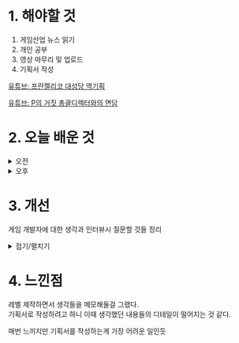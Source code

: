
# 1. 해야할 것

1. 게임산업 뉴스 읽기 
2. 개인 공부  
3. 영상 마무리 및 업로드
4. 기획서 작성

[유튜브: 프란젤리코 대성당 역기획](https://youtu.be/NdClF5eNcyw)

[유튜브: P의 거짓 총괄디렉터와의 면담](https://www.youtube.com/watch?v=-U_roePQ41U)

# 2. 오늘 배운 것

<details>
<summary>오전</summary>

## 오늘의 뉴스

■ 컴투스, 'SWC 2024' 라인업과 대진표 공개
컴투스(대표 남재관)는 '서머너즈 워 월드 아레나 챔피언십2024(이하 SWC2024)'에 출전하는 선수 라인업과 예선 대진표를 23일 공개했습니다. 지난 6월 약 한 달간 올해 참가자를 모집한 컴투스는 수만명의 신청자 중 월드 아레나 시즌 28과 29의 개별 성적을 기준으로 출전 선수를 선발했으며, 오는 8월 3일부터 온라인으로 각 지역 예선을 시작할 예정입니다.

■ 트럼프 "백악관 복귀하면 CBDC 전면 금지할 것"
미국 대통령 선거 공화당 후보자로 나선 도널드 트럼프(Donald J. Trump) 전 대통령이 중앙은행 디지털화폐(CBDC)에 대한 자신의 부정적인 입장을 다시 한번 강조한 것으로 알려졌습니다. 블룸버그 통신은 지난 20일, 도널드 트럼프 전 대통령이 CBDC를 '정부 감시 도구'로 바라보고 있으며, 앞으로도 디지털 달러를 허용하지 않고, 내년 대선에서 승리하게 될 경우 이와 같은 방침을 더욱 공고히 하게 될 것이라고 보도했습니다.

■ 디플러스 기아, 뉴에라와 파트너십 체결...'딮기 모자' 나온다
디플러스 기아(Dplus KIA)가 뉴에라 캡 코리아(이하 뉴에라)와 파트너십을 체결했다고 23일 밝혔습니다. Dplus KIA는 미국 스포츠 3대 리그(MLB, NFL, NBA)의 유일한 공식 파트너인 뉴에라와 손잡고 다양한 패션 콜라보레이션 컬렉션을 출시할 계획입니다.

■ 장병규 의장, 공학한림원 멘토링 특강 나서
크래프톤(대표 김창한)의 장병규 이사회 의장이 지난 7월 22일 한국공학한림원(회장 김기남)이 주최한 '2024년 석학 멘토링 특강'에서 연사로 나섰습니다. 이 행사는 공학을 전공하는 대학생 및 대학원생을 대상으로 진행하며, 참여하는 연사들은 모두 공학한림원 회원으로, 자신의 경력과 전문 분야에서의 경험, 미래 비전을 그들에게 공유합니다.

■ 포켓몬 GO, '인천'에 사파리 존이 열린다
나이언틱은 리얼 월드 게임 '포켓몬 GO'의 라이브 이벤트인 "포켓몬 GO 사파리 존: 인천"을 송도 센트럴파크에서 오는 9월 27일부터 29일까지 개최한다고 23일 밝혔습니다. 포켓스톱을 돌려서 진행 가능한 이벤트 한정 필드 리서치를 달성하면 포켓몬과 더 자주 만날 수 있으며, 인천광역시를 테마로 한 로케이션 배경이 있는 '사파리 모자를 쓴 피카츄'와 '메이클'을 만날 수도 있습니다.

■ 컴투스플랫폼, 블록체인 투표 솔루션 ‘X-PLANET VOTE’ 공개
컴투스홀딩스(대표 정철호)의 자회사 컴투스플랫폼(대표 최석원)은 X-PLANET에서 블록체인 기반 B2B 투표 솔루션 'X-PLANET VOTE(엑스플래닛 보트)'를 본격적으로 선보인다고 23일 밝혔습니다. X-PLANET VOTE는 모든 데이터를 블록체인에 기록해 위변조를 방지하고, 모두가 신뢰할 수 있는 투표 결과를 보장합니다.

■ 종합 서브컬쳐 이벤트 '일러스타 페스 5' 8월 개최
1,000개 규모 크리에이터 부스를 한 자리에서 만날 수 있는 종합 서브컬쳐 이벤트인 '일러스타 페스'가 서울 강남에서 열립니다. 일러스타 페스는 지난 회차 기준으로 유료 관람객 약 3만명이 방문한 국내 최대 서브컬쳐 행사로, 최근에는 해외 크리에이터들과 방문객이 대거 방문하며 글로벌 행사로 발돋움해 나가고 있습니다.

■ 크래프톤, 삼성전자와 '다크앤다커 모바일' 게임 협업
크래프톤(대표 김창한)은 개발 중인 신작 '다크앤다커 모바일'이 갤럭시 스마트폰에서 최상의 게임 경험을 제공하도록 삼성전자와 협업한다고 23일 밝혔습니다. 크래프톤은 지난 10일 '갤럭시 언팩 2024'을 통해 공개된 '갤럭시 Z 폴드6 ·플립6' 등 최신 갤럭시 스마트폰에서 최상의 환경으로 다크앤다커 모바일을 즐길 수 있도록 삼성전자와 협업했습니다.

■ [이슈] 개혁신당 "우마무스메 성 상품화 논리는 유교 탈레반적 인식" 
'우마무스메' 성 상품화 논란을 촉발한 더불어민주당 이병진 의원에게 개혁신당이 모두 발언을 통해 비판에 나섰습니다. 해당 논란은 16일 국회 농해수위 업무보고에서 이병진 의원이 '우마무스메'에 대해 "암컷, 수컷 말들을 여성으로 의인화하고 자극적이고 성적인 이미지로 성 상품화하여 출시 이후 물의를 일으켰던 콘텐츠, 이 중에는 교복을 입은 캐릭터도 있어 미성년자 성 상품화 논란도 일으켰다"라고 밝히면서 촉발됐습니다.

■ 현금 없는 세상 오나? CBDC 실거래 테스트 11월 개시
각국의 중앙은행이 주도하여 발행하는 전자화폐 '중앙은행 디지털화폐(Central Bank Digital Currency, CBDC)'가 국내에서도 활용될 전망입니다. 난립하는 여러 전자화폐와 달리 국가가 직접 발행하고 공인한 자산이라는 것이 CBDC의 특징이자 강점입니다.

■ 장현국 부회장, 위메이드 지분 155억 원에 전량 매도
위메이드 박관호 의장이 대표이사로 복귀함에 따라 경영 일선에서 물러난 장현국 부회장이 최근 보유했던 위메이드 지분 전량을 매도한 것으로 밝혀졌습니다. 위메이드 관계자는 이와 관련해 "단순 지분 매각으로 지금도 여전히 회사에 재직 중"이라면서 "거취에는 변동 없을 것"이라고 전했습니다.

■ 젠지, LCK 통산 최다 24경기 연승 기록 달성 
젠지가 LCK 통산 최다 연속 경기 승리 기록과 타이인 24경기 연속 승리를 달성했습니다. '리그 오브 레전드(LoL)' 이스포츠의 한국 프로 리그를 주최하는 리그 오브 레전드 챔피언스 코리아(대표 오상헌, www.lolesports.com, 이하 'LCK')는 17일(수)부터 21일(일)까지 서울 종로구 롤파크에 위치한 LCK 아레나에서 열린 2024 LCK 서머 5주 차에서 젠지가 농심 레드포스와 디플러스 기아를 물리치며 24경기 연속 승리에 성공했습니다.

■ 젠지, '발로란트' 2024년 퍼시픽 챔피언 등극
올해 열린 모든 발로란트 이스포츠 공식 대회의 결승에 오른 젠지가 발로란트 챔피언스 투어(이하 VCT) 퍼시픽 시즌 최종 결승전을 승리하면서 2024 시즌 챔피언 자리에 올랐습니다. 결승 직행전에서 DRX와 풀 세트 접전 끝에 승리한 젠지는 최종 결승전에서 다시 DRX를 만났고 세트 스코어 3대1로 승리하며 우승컵을 들어올렸고 미화 10만 달러(한화 약 1억 4,000만 원)의 상금도 받았습니다.

■ 18년 만에 돌아왔다! 'EA 스포츠 FC 25' 한국어 해설 추가 
Electronic Arts Inc.(이하 EA)는 오는 9월 출시를 앞두고 있는 신작 EA SPORTS FC 25(이하 FC 25)에 한국어 해설이 추가된다고 22일 밝혔습니다. FC 25의 공식 한국어 해설자로 스포츠 캐스터 배성재와 축구 해설위원 임형철이 참여했습니다.

■ 펄어비스 검은사막, 텐센트와 함께 '차이나조이' 참가 
펄어비스(대표 허진영)가 텐센트와 함께 중국 게임 전시회 '2024 차이나조이(ChinaJoy)'에 검은사막을 출품합니다. 시연대에서 검은사막을 직접 플레이하고 다크나이트, 란, 레인저 등 인기 클래스 코스튬 플레이(costume play), 미니게임 등도 즐길 수 있습니다.

■ 라이엇 게임즈, LoL 여름 캠페인 맞이 이벤트 진행
라이엇 게임즈가 PC MOBA(Multiplayer Online Battle Arena, 다중사용자 온라인 전투 아레나) 게임 '리그 오브 레전드(League of Legends, 이하 LoL)'에서 여름을 맞아 '동물특공대' 콘텐츠를 출시하고 관련 이벤트를 진행합니다. 플레이어는 집중포화에서 ▲5분 이상 생존 ▲1회/3회 승리 ▲2인 이상 사전 구성 팀으로 승리하거나 ▲PC방에서 승리하면 게이밍 노트북/키보드, 애플 에어팟 3세대, 모바일 상품권 등 다양한 보상을 획득할 수 있습니다.

■ 볼텍스게이밍, 명조 ‘장리’ 디지털 포토카드 이벤트 22일 진행
'볼텍스게이밍(Vortex Gaming)'은 쿠로게임즈의 오픈월드 ARPG '명조: 워더링 웨이브(이하 명조)'의 신규 캐릭터 '장리'의 디지털 포토카드 이벤트를 진행한다고 22일 밝혔습니다. 이벤트는 총 3주간 진행되며 미션을 완료하면 명조 IP를 활용한 디지털 굿즈를 얻을 수 있습니다.

■ 갈라게임즈, '트레저 탭퍼' 유저 100만 명 돌파
갈라게임즈가 자사 최신 게임 '트레저 탭퍼'의 유저 수가 100만 명을 단숨에 돌파하며 인기를 이어가고 있다고 22일 밝혔습니다. 게임 플레이를 통해 획득한 토큰은 텔레그램의 TON(The Open Network)과 갈라체인에서 추후 민팅이 진행될 예정입니다.
</details>


<details>
<summary>오후</summary>

## 기획서 작성
![image](https://github.com/user-attachments/assets/06ac8c4f-f90f-4b47-97fd-2ae3d66c7bb6)

![image](https://github.com/user-attachments/assets/8ad67d40-fb88-475c-a60c-0524e7547ebb)


</details>




# 3. 개선

게임 개발자에 대한 생각과 인터뷰시 질문할 것들 정리

<details>
<summary>접기/펼치기</summary>

0. 세계관?
1. 영감을 받은 미디어
2. 좋아하는 게임
3. 데모판 반응에 대한 생각
4. 데모판과 본편의 차이
5. 피드백 중 도움이 되는 것?
6. 타 게임과 차별화 되는 전투
7. 빌드는 다양한가
8. 협동 게임 가능성?
9. 속편
10. 스토리텔링 방식
11. 업그레이드 장소
12. 총 플레이 시간
13. 회차 요소
14. 첫 입문자를 위한 조언
15. 발매 날짜


</details>



# 4. 느낀점
레벨 제작하면서 생각들을 메모해둘걸 그랬다.\
기획서로 작성하려고 하니 이때 생각했던 내용들의 디테일이 떨어지는 것 같다.

매번 느끼지만 기획서를 작성하는게 가장 어려운 일인듯

